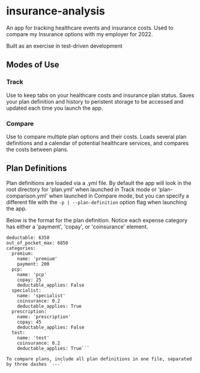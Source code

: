# insurance-analysis
An app for tracking healthcare events and insurance costs.
Used to compare my Insurance options with my employer for 2022.

Built as an exercise in test-driven development


## Modes of Use

### Track
Use to keep tabs on your healthcare costs and insurance plan status. 
Saves your plan definition and history to peristent storage to be accessed and updated each time you launch the app.


### Compare
Use to compare multiple plan options and their costs.
Loads several plan definitions and a calendar of potential healthcare services, and compares the costs between plans.


## Plan Definitions
Plan definitions are loaded via a .yml file. By default the app will look in the root directory for 'plan.yml' when launched in Track mode or 'plan-comparison.yml' when launched in Compare mode, but you can specify a different file with the ```-p | --plan-definition``` option flag when launching the app. 

Below is the format for the plan definition. Notice each expense category has either a 'payment', 'copay', or 'coinsurance' element. 

```name: 'Test Plan'
deductable: 6350
out_of_pocket_max: 6850
categories:
  premium:
    name: 'premium'
    payment: 200
  pcp:
    name: 'pcp'
    copay: 25
    deductable_applies: False
  specialist: 
    name: 'specialist'
    coinsurance: 0.2 
    deductable_applies: True
  prescription: 
    name: 'prescription'
    copay: 45
    deductable_applies: False
  test: 
    name: 'test'
    coinsurance: 0.2 
    deductable_applies: True```

To compare plans, include all plan definitions in one file, separated by three dashes `---`